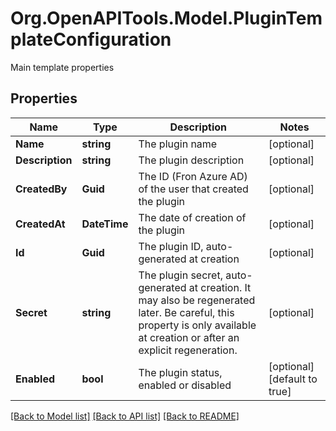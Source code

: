 # Org.OpenAPITools.Model.PluginTemplateConfiguration
Main template properties
## Properties

Name | Type | Description | Notes
------------ | ------------- | ------------- | -------------
**Name** | **string** | The plugin name | [optional] 
**Description** | **string** | The plugin description | [optional] 
**CreatedBy** | **Guid** | The ID (Fron Azure AD) of the user that created the plugin | [optional] 
**CreatedAt** | **DateTime** | The date of creation of the plugin | [optional] 
**Id** | **Guid** | The plugin ID, auto-generated at creation | [optional] 
**Secret** | **string** | The plugin secret, auto-generated at creation. It may also be regenerated later. Be careful, this property is only available at creation or after an explicit regeneration.  | [optional] 
**Enabled** | **bool** | The plugin status, enabled or disabled | [optional] [default to true]

[[Back to Model list]](../README.md#documentation-for-models) [[Back to API list]](../README.md#documentation-for-api-endpoints) [[Back to README]](../README.md)

